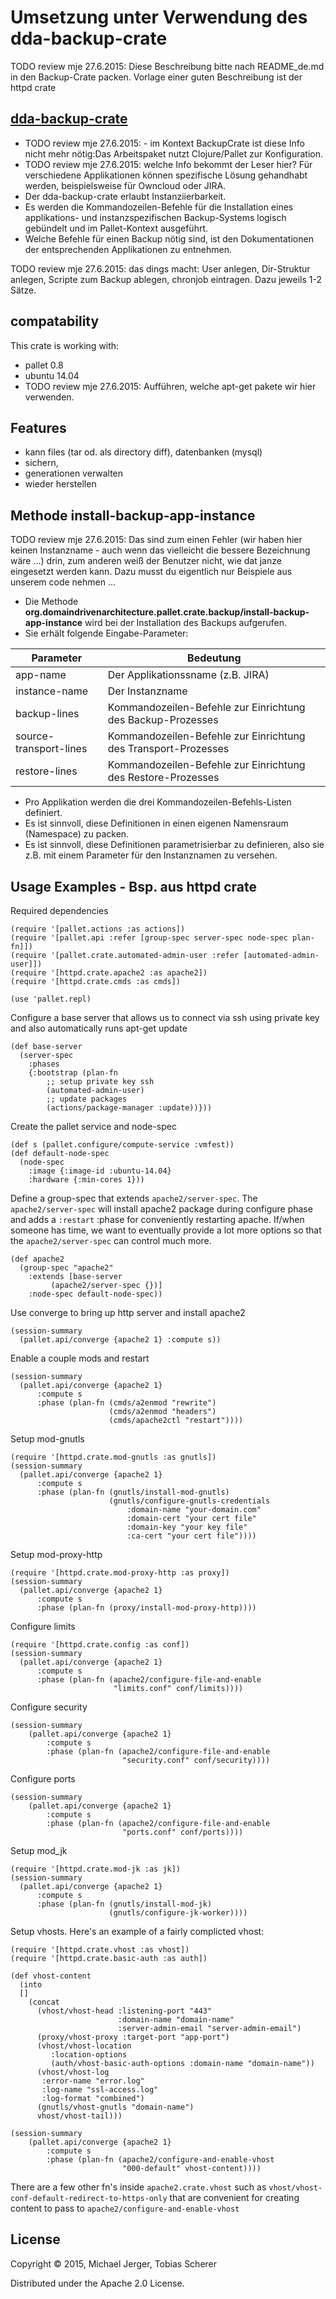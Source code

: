 # Umsetzung unter Verwendung des dda-backup-crate

TODO review mje 27.6.2015: 
Diese Beschreibung bitte nach README_de.md in den Backup-Crate packen.
Vorlage einer guten Beschreibung ist der httpd crate

## [dda-backup-crate](https://github.com/DomainDrivenArchitecture/dda-backup-crate)
* TODO review mje 27.6.2015: - im Kontext BackupCrate ist diese Info nicht mehr nötig:Das Arbeitspaket nutzt Clojure/Pallet zur Konfiguration.
* TODO review mje 27.6.2015: welche Info bekommt der Leser hier? Für verschiedene Applikationen können spezifische Lösung gehandhabt werden, beispielsweise für Owncloud oder JIRA.
* Der dda-backup-crate erlaubt Instanziierbarkeit.
* Es werden die Kommandozeilen-Befehle für die Installation eines applikations- und instanzspezifischen Backup-Systems logisch gebündelt und im Pallet-Kontext ausgeführt.
* Welche Befehle für einen Backup nötig sind, ist den Dokumentationen der entsprechenden Applikationen zu entnehmen.

TODO review mje 27.6.2015:  das dings macht:
User anlegen, Dir-Struktur anlegen, Scripte zum Backup ablegen, chronjob eintragen. Dazu jeweils 1-2 Sätze.

## compatability

This crate is working with:
 * pallet 0.8
 * ubuntu 14.04
 * TODO review mje 27.6.2015: Aufführen, welche apt-get pakete wir hier verwenden.
 
## Features
 * kann files (tar od. als directory diff), datenbanken (mysql)
 * sichern, 
 * generationen verwalten
 * wieder herstellen

## Methode install-backup-app-instance

TODO review mje 27.6.2015: Das sind zum einen Fehler (wir haben hier keinen Instanzname - auch wenn das vielleicht die bessere Bezeichnung wäre ...) drin, zum anderen weiß der Benutzer nicht, wie dat janze eingesetzt werden kann. Dazu musst du eigentlich nur Beispiele aus unserem code nehmen ...

* Die Methode **org.domaindrivenarchitecture.pallet.crate.backup/install-backup-app-instance** wird bei der Installation des Backups aufgerufen.
* Sie erhält folgende Eingabe-Parameter:

| Parameter       | Bedeutung     |
| --------------- |-------------|
| app-name        | Der Applikationssname (z.B. JIRA) |
| instance-name   | Der Instanzname     |
| backup-lines   | Kommandozeilen-Befehle zur Einrichtung des Backup-Prozesses  |
| source-transport-lines | Kommandozeilen-Befehle zur Einrichtung des Transport-Prozesses |
| restore-lines | Kommandozeilen-Befehle zur Einrichtung des Restore-Prozesses |
 
* Pro Applikation werden die drei Kommandozeilen-Befehls-Listen definiert.
* Es ist sinnvoll, diese Definitionen in einen eigenen Namensraum (Namespace) zu packen.
* Es ist sinnvoll, diese Definitionen parametrisierbar zu definieren, also sie z.B. mit einem Parameter für den Instanznamen zu versehen.  


 
## Usage Examples - Bsp. aus httpd crate

Required dependencies

    (require '[pallet.actions :as actions])
    (require '[pallet.api :refer [group-spec server-spec node-spec plan-fn]])
    (require '[pallet.crate.automated-admin-user :refer [automated-admin-user]])
    (require '[httpd.crate.apache2 :as apache2])
    (require '[httpd.crate.cmds :as cmds])

    (use 'pallet.repl)

Configure a base server that allows us to connect via ssh using
private key and also automatically runs apt-get update

    (def base-server
      (server-spec
        :phases
        {:bootstrap (plan-fn 
            ;; setup private key ssh
            (automated-admin-user)
            ;; update packages
            (actions/package-manager :update))}))

Create the pallet service and node-spec

    (def s (pallet.configure/compute-service :vmfest))
    (def default-node-spec
      (node-spec
        :image {:image-id :ubuntu-14.04}
        :hardware {:min-cores 1}))
        
Define a group-spec that extends `apache2/server-spec`. The
`apache2/server-spec` will install apache2 package during configure
phase and adds a `:restart` :phase for conveniently restarting apache.
If/when someone has time, we want to eventually provide a lot more
options so that the `apache2/server-spec` can control much more.

    (def apache2
      (group-spec "apache2"
        :extends [base-server 
             (apache2/server-spec {})]
        :node-spec default-node-spec))

Use converge to bring up http server and install apache2

    (session-summary
      (pallet.api/converge {apache2 1} :compute s))

Enable a couple mods and restart

    (session-summary
      (pallet.api/converge {apache2 1}
          :compute s
          :phase (plan-fn (cmds/a2enmod "rewrite")
                          (cmds/a2enmod "headers")
                          (cmds/apache2ctl "restart"))))

Setup mod-gnutls

    (require '[httpd.crate.mod-gnutls :as gnutls])
    (session-summary
      (pallet.api/converge {apache2 1}
          :compute s
          :phase (plan-fn (gnutls/install-mod-gnutls)
                          (gnutls/configure-gnutls-credentials
                              :domain-name "your-domain.com"
                              :domain-cert "your cert file"
                              :domain-key "your key file"
                              :ca-cert "your cert file"))))

Setup mod-proxy-http

    (require '[httpd.crate.mod-proxy-http :as proxy])
    (session-summary
      (pallet.api/converge {apache2 1}
          :compute s
          :phase (plan-fn (proxy/install-mod-proxy-http))))

Configure limits

    (require '[httpd.crate.config :as conf])
    (session-summary
      (pallet.api/converge {apache2 1}
          :compute s
          :phase (plan-fn (apache2/configure-file-and-enable
                           "limits.conf" conf/limits))))

Configure security

    (session-summary
        (pallet.api/converge {apache2 1}
            :compute s
            :phase (plan-fn (apache2/configure-file-and-enable
                             "security.conf" conf/security))))

Configure ports

    (session-summary
        (pallet.api/converge {apache2 1}
            :compute s
            :phase (plan-fn (apache2/configure-file-and-enable
                             "ports.conf" conf/ports))))
                             
Setup mod_jk

    (require '[httpd.crate.mod-jk :as jk])
    (session-summary
      (pallet.api/converge {apache2 1}
          :compute s
          :phase (plan-fn (gnutls/install-mod-jk)
                          (gnutls/configure-jk-worker))))


Setup vhosts. Here's an example of a fairly complicted vhost: 

    (require '[httpd.crate.vhost :as vhost])
    (require '[httpd.crate.basic-auth :as auth])

    (def vhost-content
      (into 
      []
        (concat
          (vhost/vhost-head :listening-port "443"
                            :domain-name "domain-name" 
                            :server-admin-email "server-admin-email")
          (proxy/vhost-proxy :target-port "app-port") 
          (vhost/vhost-location
             :location-options
             (auth/vhost-basic-auth-options :domain-name "domain-name"))
          (vhost/vhost-log 
           :error-name "error.log"
           :log-name "ssl-access.log"
           :log-format "combined")
          (gnutls/vhost-gnutls "domain-name")
          vhost/vhost-tail)))

    (session-summary
        (pallet.api/converge {apache2 1}
            :compute s
            :phase (plan-fn (apache2/configure-and-enable-vhost
                             "000-default" vhost-content))))

There are a few other fn's inside `apache2.crate.vhost` such as
`vhost/vhost-conf-default-redirect-to-https-only` that are convenient
for creating content to pass to `apache2/configure-and-enable-vhost`

## License

Copyright © 2015, Michael Jerger, Tobias Scherer

Distributed under the Apache 2.0 License.
